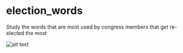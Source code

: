 election_words
==============

Study the words that are most used by congress  members that get re-elected the most

![alt text](welfare.svg)
